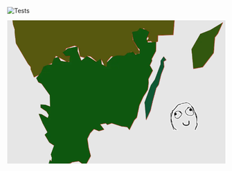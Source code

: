 ![Tests](https://github.com/JWMB/Assignment/actions/workflows/dotnet.yml/badge.svg)


![Polygon resolution](derp.png)